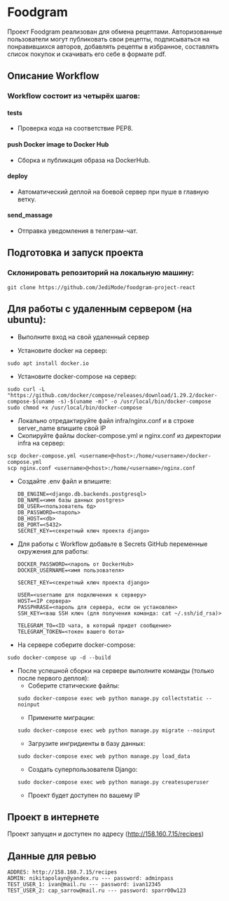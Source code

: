 # Foodgram 

Проект Foodgram реализован для обмена рецептами. Авторизованные пользователи
могут публиковать свои рецепты, подписываться на понравившихся авторов, добавлять рецепты в избранное,
составлять список покупок и скачивать его себе в формате pdf.

## Описание Workflow
### Workflow состоит из четырёх шагов:
#### tests
- Проверка кода на соответствие PEP8.
#### push Docker image to Docker Hub
- Сборка и публикация образа на DockerHub.
#### deploy 
- Автоматический деплой на боевой сервер при пуше в главную ветку.
#### send_massage
- Отправка уведомления в телеграм-чат.

## Подготовка и запуск проекта
### Склонировать репозиторий на локальную машину:
```
git clone https://github.com/JediMode/foodgram-project-react
```
## Для работы с удаленным сервером (на ubuntu):
* Выполните вход на свой удаленный сервер

* Установите docker на сервер:
```
sudo apt install docker.io 
```
* Установите docker-compose на сервер:
```
sudo curl -L "https://github.com/docker/compose/releases/download/1.29.2/docker-compose-$(uname -s)-$(uname -m)" -o /usr/local/bin/docker-compose
sudo chmod +x /usr/local/bin/docker-compose
```
* Локально отредактируйте файл infra/nginx.conf и в строке server_name впишите свой IP
* Скопируйте файлы docker-compose.yml и nginx.conf из директории infra на сервер:
```
scp docker-compose.yml <username>@<host>:/home/<username>/docker-compose.yml
scp nginx.conf <username>@<host>:/home/<username>/nginx.conf
```

* Cоздайте .env файл и впишите:
    ```
    DB_ENGINE=<django.db.backends.postgresql>
    DB_NAME=<имя базы данных postgres>
    DB_USER=<пользователь бд>
    DB_PASSWORD=<пароль>
    DB_HOST=<db>
    DB_PORT=<5432>
    SECRET_KEY=<секретный ключ проекта django>
    ```
* Для работы с Workflow добавьте в Secrets GitHub переменные окружения для работы:
    ```
    DOCKER_PASSWORD=<пароль от DockerHub>
    DOCKER_USERNAME=<имя пользователя>
    
    SECRET_KEY=<секретный ключ проекта django>

    USER=<username для подключения к серверу>
    HOST=<IP сервера>
    PASSPHRASE=<пароль для сервера, если он установлен>
    SSH_KEY=<ваш SSH ключ (для получения команда: cat ~/.ssh/id_rsa)>

    TELEGRAM_TO=<ID чата, в который придет сообщение>
    TELEGRAM_TOKEN=<токен вашего бота>
    ```
  
* На сервере соберите docker-compose:
```
sudo docker-compose up -d --build
```
* После успешной сборки на сервере выполните команды (только после первого деплоя):
    - Соберите статические файлы:
    ```
    sudo docker-compose exec web python manage.py collectstatic --noinput
    ```
    - Примените миграции:
    ```
    sudo docker-compose exec web python manage.py migrate --noinput
    ```
    - Загрузите ингридиенты  в базу данных:  
    ```
    sudo docker-compose exec web python manage.py load_data
    ```
    - Создать суперпользователя Django:
    ```
    sudo docker-compose exec web python manage.py createsuperuser
    ```
    - Проект будет доступен по вашему IP

## Проект в интернете
Проект запущен и доступен по адресу (http://158.160.7.15/recipes)

## Данные для ревью
```
ADDRES: http://158.160.7.15/recipes
ADMIN: nikitapolayn@yandex.ru --- password: adminpass
TEST_USER_1: ivan@mail.ru --- password: ivan12345
TEST_USER_2: cap_sarrow@mail.ru --- password: sparr00w123
```
